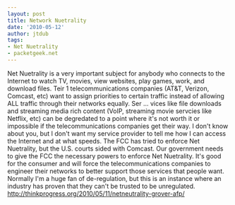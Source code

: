 ```yaml
---
layout: post
title: Network Nuetrality
date: '2010-05-12'
author: jtdub
tags:
- Net Nuetrality
- packetgeek.net
---
```

<div>
 Net Nuetrality is a very  important subject for anybody who connects to the Internet to watch TV,  movies, view websites, play games, work, and download files. Teir 1  telecommunications companies (AT&amp;T, Verizon, Comcast, etc) want to  assign priorities to certain traffic instead of allowing ALL traffic  through their networks equally. Ser
 <span>
  ...
 </span>
 <span>
  vices like file downloads and streaming media  rich content (VoIP, streaming movie servcies like Netflix, etc) can be  degredated to a point where it's not worth it or impossible if the  telecommunications companies get their way. I don't know about you, but I  don't want my service provider to tell me how I can access the Internet  and at what speeds. The FCC has tried to enforce Net Nuetrality, but  the U.S. courts sided with Comcast. Our government needs to give the FCC  the necessary powers to enforce Net Nuetrality. It's good for the  consumer and will force the telecommunications companies to engineer  their networks to better support those services that people want.  Normally I'm a huge fan of de-regulation, but this is an instance where  an industry has proven that they can't be trusted to be unregulated.
 </span>
</div>
<div>
 <span>
 </span>
</div>
<div>
 <span>
  <a href="http://thinkprogress.org/2010/05/11/netneutrality-grover-afp/">
   http://thinkprogress.org/2010/05/11/netneutrality-grover-afp/
  </a>
 </span>
</div>